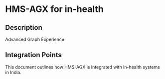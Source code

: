 # HMS-AGX for in-health

## Description

Advanced Graph Experience

## Integration Points

This document outlines how HMS-AGX is integrated with in-health systems in India.

